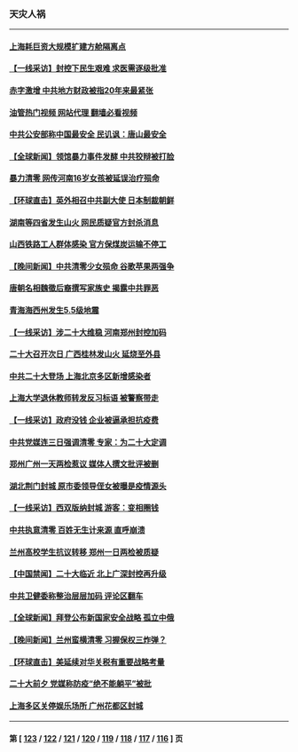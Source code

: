 ### 天灾人祸
---
#### [上海耗巨资大规模扩建方舱隔离点](../../pages/ncid280/n13848957.md?10201245) 
#### [【一线采访】封控下民生艰难 求医需逐级批准](../../pages/ncid280/n13848855.md?10201245) 
#### [赤字激增 中共地方财政被指20年来最紧张](../../pages/ncid280/n13848516.md?10201245) 
#### [油管热门视频 网站代理 翻墙必看视频](http://132.145.103.77:81/youtube.html?10201245)
#### [中共公安部称中国最安全 民讥讽：唐山最安全](../../pages/ncid280/n13848759.md?10201245) 
#### [【全球新闻】领馆暴力事件发酵 中共狡辩被打脸](../../pages/ncid280/n13848659.md?10201245) 
#### [暴力清零 网传河南16岁女孩被延误治疗殒命](../../pages/ncid280/n13848742.md?10201245) 
#### [【环球直击】英外相召中共副大使 日本制裁朝鲜](../../pages/ncid280/n13848691.md?10201245) 
#### [湖南等四省发生山火 网民质疑官方封杀消息](../../pages/ncid280/n13848324.md?10201245) 
#### [山西铁路工人群体感染 官方保煤炭运输不停工](../../pages/ncid280/n13848693.md?10201245) 
#### [【晚间新闻】中共清零少女殒命 谷歌苹果两强争](../../pages/ncid280/n13848665.md?10201245) 
#### [唐朝名相魏徵后裔撰写家族史 揭露中共罪恶](../../pages/ncid280/n13848336.md?10201245) 
#### [青海海西州发生5.5级地震](../../pages/ncid280/n13848496.md?10201245) 
#### [【一线采访】涉二十大维稳 河南郑州封控加码](../../pages/ncid280/n13847963.md?10201245) 
#### [二十大召开次日 广西桂林发山火 延烧至外县](../../pages/ncid280/n13846935.md?10201245) 
#### [中共二十大登场 上海北京多区新增感染者](../../pages/ncid280/n13846573.md?10201245) 
#### [上海大学退休教师转发反习标语 被警察带走](../../pages/ncid280/n13846408.md?10201245) 
#### [【一线采访】政府没钱 企业被逼承担抗疫费](../../pages/ncid280/n13845946.md?10201245) 
#### [中共党媒连三日强调清零 专家：为二十大定调](../../pages/ncid280/n13845156.md?10201245) 
#### [郑州广州一天两检惹议 媒体人撰文批评被删](../../pages/ncid280/n13845201.md?10201245) 
#### [湖北荆门封城 原市委领导侄女被曝是疫情源头](../../pages/ncid280/n13844818.md?10201245) 
#### [【一线采访】西双版纳封城 游客：变相圈钱](../../pages/ncid280/n13844525.md?10201245) 
#### [中共执意清零 百姓无生计来源 直呼崩溃](../../pages/ncid280/n13844738.md?10201245) 
#### [兰州高校学生抗议转移 郑州一日两检被质疑](../../pages/ncid280/n13844287.md?10201245) 
#### [【中国禁闻】二十大临近 北上广深封控再升级](../../pages/ncid280/n13844488.md?10201245) 
#### [中共卫健委称整治层层加码 评论区翻车](../../pages/ncid280/n13844481.md?10201245) 
#### [【全球新闻】拜登公布新国家安全战略 孤立中俄](../../pages/ncid280/n13844471.md?10201245) 
#### [【晚间新闻】兰州蛮横清零 习握保权三炸弹？](../../pages/ncid280/n13844470.md?10201245) 
#### [【环球直击】美延续对华关税有重要战略考量](../../pages/ncid280/n13843995.md?10201245) 
#### [二十大前夕 党媒称防疫“绝不能躺平”被批](../../pages/ncid280/n13843331.md?10201245) 
#### [上海多区关停娱乐场所 广州花都区封城](../../pages/ncid280/n13844165.md?10201245) 

---
#### 第 [ [123](./123.md?10201245) / [122](./122.md?10201245) / [121](./121.md?10201245) / [120](./120.md?10201245) / [119](./119.md?10201245) / [118](./118.md?10201245) / [117](./117.md?10201245) / [116](./116.md?10201245) ] 页

